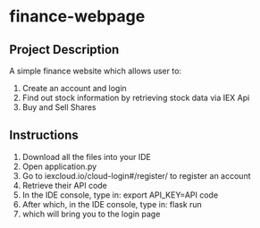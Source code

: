 # finance-webpage

## Project Description

A simple finance website which allows user to:
1) Create an account and login  
2) Find out stock information by retrieving stock data via IEX Api
3) Buy and Sell Shares

## Instructions
1) Download all the files into your IDE
2) Open application.py 
3) Go to iexcloud.io/cloud-login#/register/ to register an account
4) Retrieve their API code
5) In the IDE console, type in: export API_KEY=API code
6) After which, in the IDE console, type in: flask run
7) which will bring you to the login page
